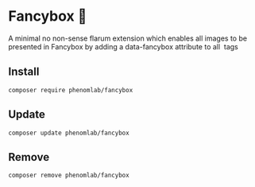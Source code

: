# Fancybox 🔗
A minimal no non-sense flarum extension which enables all images to be presented in Fancybox by adding a data-fancybox attribute to all <img> tags

## Install
`composer require phenomlab/fancybox`

## Update
`composer update phenomlab/fancybox`

## Remove
`composer remove phenomlab/fancybox`
